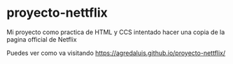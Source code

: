 # proyecto-nettflix

Mi proyecto como practica de HTML y CCS intentado hacer una copia de la pagina official de Netflix 

  Puedes ver como va visitando https://agredaluis.github.io/proyecto-nettflix/ 
